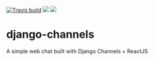 [![Travis build](https://secure.travis-ci.org/carlos4ndre/django-channels.svg?branch=master
"Build Status")](https://travis-ci.org/carlos4ndre/django-channels)
<a href="https://codeclimate.com/github/carlos4ndre/django-channels"><img src="https://codeclimate.com/github/carlos4ndre/django-channels/badges/gpa.svg" /></a>
<a href="https://codeclimate.com/github/carlos4ndre/django-channels"><img src="https://codeclimate.com/github/carlos4ndre/django-channels/badges/issue_count.svg" /></a>

# django-channels
A simple web chat built with Django Channels + ReactJS
